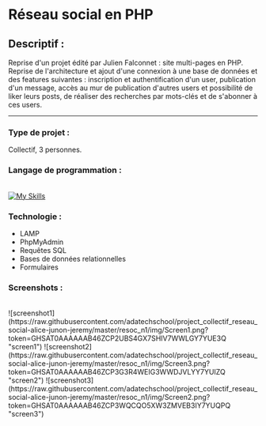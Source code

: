 # Réseau social en PHP

## Descriptif :

Reprise d'un projet édité par Julien Falconnet : site multi-pages en PHP.<br />
Reprise de l'architecture et ajout d'une connexion à une base de données et des features suivantes : inscription et authentification d'un user, publication d'un message, accès au mur de publication d'autres users et possibilité de liker leurs posts, de réaliser des recherches par mots-clés et de s'abonner à ces users.

---

### Type de projet :

Collectif, 3 personnes.

### Langage de programmation :

<br/> [![My Skills](https://skillicons.dev/icons?i=html,css,php,mysql,vscode,ai,github,git)](https://skillicons.dev)

### Technologie :

- LAMP
- PhpMyAdmin
- Requêtes SQL
- Bases de données relationnelles
- Formulaires

### Screenshots :
<br />
![screenshot1](https://raw.githubusercontent.com/adatechschool/project_collectif_reseau_social-alice-junon-jeremy/master/resoc_n1/img/Screen1.png?token=GHSAT0AAAAAAB46ZCP2UBS4GX7SHIV7WWLGY7YUE3Q "screen1")
![screenshot2](https://raw.githubusercontent.com/adatechschool/project_collectif_reseau_social-alice-junon-jeremy/master/resoc_n1/img/Screen3.png?token=GHSAT0AAAAAAB46ZCP3G3R4WEIG3WWDJVLYY7YUIZQ "screen2")
![screenshot3](https://raw.githubusercontent.com/adatechschool/project_collectif_reseau_social-alice-junon-jeremy/master/resoc_n1/img/Screen2.png?token=GHSAT0AAAAAAB46ZCP3WQCQO5XW3ZMVEB3IY7YUQPQ "screen3")
